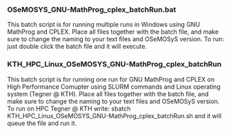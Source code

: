 ### OSeMOSYS_GNU-MathProg_cplex_batchRun.bat 
This batch script is for running multiple runs in Windows using GNU MathProg and CPLEX.
Place all files together with the batch file, and make sure to change the naming to your text files and OSeMOSyS version.
To run: just double click the batch file and it will execute.

### KTH_HPC_Linux_OSeMOSYS_GNU-MathProg_cplex_batchRun
This batch script is for running one run for GNU MathProg and CPLEX on High Performance Comupter using SLURM commands and Linux operating system (Tegner @ KTH).
Place all files together with the batch file, and make sure to change the naming to your text files and OSeMOSyS version.
To run on HPC Tegner @ KTH write: sbatch KTH_HPC_Linux_OSeMOSYS_GNU-MathProg_cplex_batchRun.sh and it will queue the file and run it.
